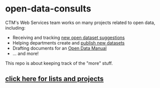 # open-data-consults
CTM's Web Services team works on many projects related to open data, including:
- Receiving and tracking [new open dataset suggestions](https://github.com/cityofaustin/open-data-suggestions)
- Helping departments create and [publish new datasets](https://github.com/cityofaustin/open-data-pipeline)
- Drafting documents for an [Open Data Manual](https://github.com/cityofaustin/open-data-manual)
- ... and more!

This repo is about keeping track of the "more" stuff. 

## [click here for lists and projects](https://github.com/cityofaustin/open-data-consults/issues)
